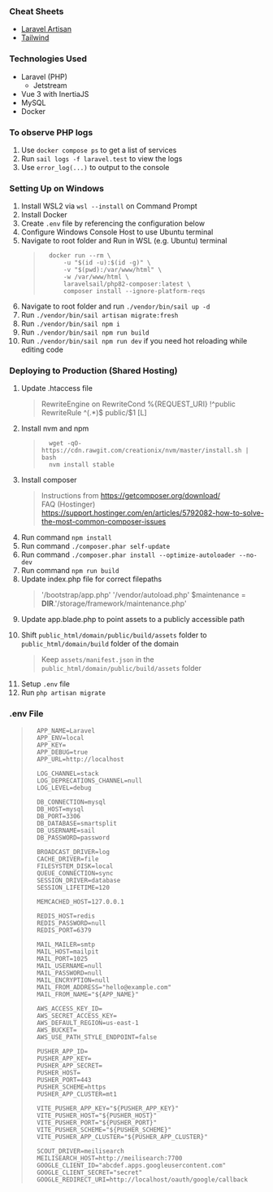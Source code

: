 ### Cheat Sheets

-   [Laravel Artisan](https://artisan.page/)
-   [Tailwind](https://tailwindcomponents.com/cheatsheet/)

### Technologies Used

-   Laravel (PHP)
    -   Jetstream
-   Vue 3 with InertiaJS
-   MySQL
-   Docker

### To observe PHP logs

1.  Use `docker compose ps` to get a list of services
2.  Run `sail logs -f laravel.test` to view the logs
3.  Use `error_log(...)` to output to the console

### Setting Up on Windows

1.  Install WSL2 via `wsl --install` on Command Prompt
2.  Install Docker
3.  Create `.env` file by referencing the configuration below
4.  Configure Windows Console Host to use Ubuntu terminal
5.  Navigate to root folder and Run in WSL (e.g. Ubuntu) terminal
    >       docker run --rm \
    >           -u "$(id -u):$(id -g)" \
    >           -v "$(pwd):/var/www/html" \
    >           -w /var/www/html \
    >           laravelsail/php82-composer:latest \
    >           composer install --ignore-platform-reqs
6.  Navigate to root folder and run `./vendor/bin/sail up -d`
7.  Run `./vendor/bin/sail artisan migrate:fresh`
8.  Run `./vendor/bin/sail npm i`
9.  Run `./vendor/bin/sail npm run build`
10. Run `./vendor/bin/sail npm run dev` if you need hot reloading while editing code

### Deploying to Production (Shared Hosting)

1.  Update .htaccess file
    > <IfModule mod_rewrite.c>
    >     RewriteEngine on
    >     RewriteCond %{REQUEST_URI} !^public
    >     RewriteRule ^(.*)$ public/$1 [L]
    > </IfModule>
2.  Install nvm and npm
    >       wget -qO- https://cdn.rawgit.com/creationix/nvm/master/install.sh | bash
    >       nvm install stable
3.  Install composer
    > Instructions from https://getcomposer.org/download/  
    >  FAQ (Hostinger) https://support.hostinger.com/en/articles/5792082-how-to-solve-the-most-common-composer-issues
4.  Run command `npm install`
5.  Run command `./composer.phar self-update`
6.  Run command `./composer.phar install --optimize-autoloader --no-dev`
7.  Run command `npm run build`
8.  Update index.php file for correct filepaths
    > '/bootstrap/app.php'
    > '/vendor/autoload.php'
    > $maintenance = **DIR**.'/storage/framework/maintenance.php'
9.  Update app.blade.php to point assets to a publicly accessible path
    > <link rel="icon" href="/build/assets/favicon.ico" />
    > <link rel="apple-touch-icon" href="/build/img/icons/apple-touch-icon.png" sizes="180x180" />
10. Shift `public_html/domain/public/build/assets` folder to `public_html/domain/build` folder of the domain
    > Keep `assets/manifest.json` in the `public_html/domain/public/build/assets` folder
11. Setup `.env` file
12. Run `php artisan migrate`

### .env File

>       APP_NAME=Laravel
>       APP_ENV=local
>       APP_KEY=
>       APP_DEBUG=true
>       APP_URL=http://localhost
>
>       LOG_CHANNEL=stack
>       LOG_DEPRECATIONS_CHANNEL=null
>       LOG_LEVEL=debug
>
>       DB_CONNECTION=mysql
>       DB_HOST=mysql
>       DB_PORT=3306
>       DB_DATABASE=smartsplit
>       DB_USERNAME=sail
>       DB_PASSWORD=password
>
>       BROADCAST_DRIVER=log
>       CACHE_DRIVER=file
>       FILESYSTEM_DISK=local
>       QUEUE_CONNECTION=sync
>       SESSION_DRIVER=database
>       SESSION_LIFETIME=120
>
>       MEMCACHED_HOST=127.0.0.1
>
>       REDIS_HOST=redis
>       REDIS_PASSWORD=null
>       REDIS_PORT=6379
>
>       MAIL_MAILER=smtp
>       MAIL_HOST=mailpit
>       MAIL_PORT=1025
>       MAIL_USERNAME=null
>       MAIL_PASSWORD=null
>       MAIL_ENCRYPTION=null
>       MAIL_FROM_ADDRESS="hello@example.com"
>       MAIL_FROM_NAME="${APP_NAME}"
>
>       AWS_ACCESS_KEY_ID=
>       AWS_SECRET_ACCESS_KEY=
>       AWS_DEFAULT_REGION=us-east-1
>       AWS_BUCKET=
>       AWS_USE_PATH_STYLE_ENDPOINT=false
>
>       PUSHER_APP_ID=
>       PUSHER_APP_KEY=
>       PUSHER_APP_SECRET=
>       PUSHER_HOST=
>       PUSHER_PORT=443
>       PUSHER_SCHEME=https
>       PUSHER_APP_CLUSTER=mt1
>
>       VITE_PUSHER_APP_KEY="${PUSHER_APP_KEY}"
>       VITE_PUSHER_HOST="${PUSHER_HOST}"
>       VITE_PUSHER_PORT="${PUSHER_PORT}"
>       VITE_PUSHER_SCHEME="${PUSHER_SCHEME}"
>       VITE_PUSHER_APP_CLUSTER="${PUSHER_APP_CLUSTER}"
>
>       SCOUT_DRIVER=meilisearch
>       MEILISEARCH_HOST=http://meilisearch:7700
>       GOOGLE_CLIENT_ID="abcdef.apps.googleusercontent.com"
>       GOOGLE_CLIENT_SECRET="secret"
>       GOOGLE_REDIRECT_URI=http://localhost/oauth/google/callback
